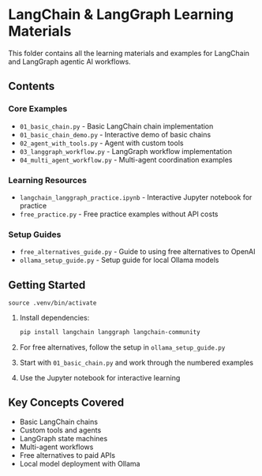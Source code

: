 # LangChain & LangGraph Learning Materials

This folder contains all the learning materials and examples for LangChain and LangGraph agentic AI workflows.

## Contents

### Core Examples
- `01_basic_chain.py` - Basic LangChain chain implementation
- `01_basic_chain_demo.py` - Interactive demo of basic chains
- `02_agent_with_tools.py` - Agent with custom tools
- `03_langgraph_workflow.py` - LangGraph workflow implementation
- `04_multi_agent_workflow.py` - Multi-agent coordination examples

### Learning Resources
- `langchain_langgraph_practice.ipynb` - Interactive Jupyter notebook for practice
- `free_practice.py` - Free practice examples without API costs

### Setup Guides
- `free_alternatives_guide.py` - Guide to using free alternatives to OpenAI
- `ollama_setup_guide.py` - Setup guide for local Ollama models

## Getting Started

```
source .venv/bin/activate
```

1. Install dependencies:
   ```bash
   pip install langchain langgraph langchain-community
   ```

2. For free alternatives, follow the setup in `ollama_setup_guide.py`

3. Start with `01_basic_chain.py` and work through the numbered examples

4. Use the Jupyter notebook for interactive learning

## Key Concepts Covered

- Basic LangChain chains
- Custom tools and agents
- LangGraph state machines
- Multi-agent workflows
- Free alternatives to paid APIs
- Local model deployment with Ollama
